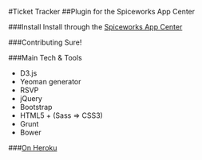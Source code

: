 #Ticket Tracker
##Plugin for the Spiceworks App Center

###Install
Install through the [Spiceworks App Center](https://www.spiceworks.com/appcenter/)

###Contributing
Sure!

###Main Tech &amp; Tools

- D3.js
- Yeoman generator
- RSVP
- jQuery
- Bootstrap
- HTML5 + (Sass => CSS3)
- Grunt
- Bower

###[On Heroku](https://obscure-mountain-1975.herokuapp.com/)

